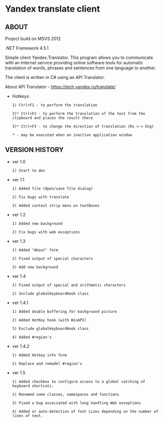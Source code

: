 # Yandex translate client

ABOUT
---------

Project build on MSVS 2012

.NET Framework 4.5.1

Simple client Yandex.Translator. This program allows you to communicate with an Internet 
service providing online software tools for automatic translation of words, phrases and 
sentences from one language to another.

The client is written in C# using an API Translator.

About API Translator - https://tech.yandex.ru/translate/

- Hotkeys:

      1) Ctrl+F1 - to perform the translation
 
      2)* Ctrl+F2 - to perform the translation of the text from the clipboard and places the result there

      3)* Ctrl+F3 - to change the direction of translation (Ru <-> Eng)

      * - may be executed when an inactive application window

VERSION HISTORY
---------

- ver 1.0

      1) Start to dev

- ver 1.1

      1) Added file (Open/save file dialog)

      2) Fix bugs with translate

      3) Added context strip menu on textBoxes

- ver 1.2

      1) Added new background

      2) Fix bugs with web exceptions

- ver 1.3

      1) Added "About" form

      2) Fixed output of special characters

      3) Add new background

- ver 1.4

      1) Fixed output of special and arithmetic characters

      2) Include globalKeyboardHook class

- ver 1.4.1

      1) Added double buffering for background picture

      2) Added HotKey hook (with WinAPI)

      3) Exclude globalKeyboardHook class

      4) Added #region's

- ver 1.4.2

      1) Added Hotkey info form

      2) Replace and remodel #region's

- ver 1.5

      1) Added checkbox to configure access to a global catching of keyboard shortcuts.

      2) Renamed some classes, namespaces and functions

      3) Fixed a bug associated with long handling Web exceptions

      4) Added or auto-detection of font sizes depending on the number of lines of text.
